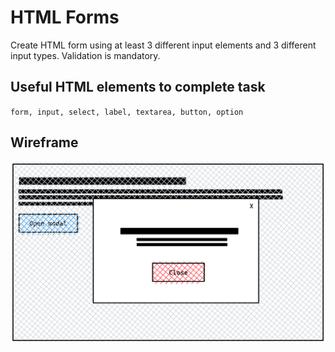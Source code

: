 # HTML Forms

Create HTML form using at least 3 different input elements and 3 different input types. Validation is mandatory.

## Useful HTML elements to complete task
`form, input, select, label, textarea, button, option`

## Wireframe
<img src="https://github.com/Serzhs/frontend-exercises/blob/html-forms/assets/wireframe.png?raw=true" width="600" />


